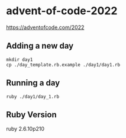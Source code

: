 # advent-of-code-2022
https://adventofcode.com/2022

## Adding a new day
```
mkdir day1
cp ./day_template.rb.example ./day1/day1.rb
```

## Running a day
```
ruby ./day1/day_1.rb
```

## Ruby Version
ruby 2.6.10p210
